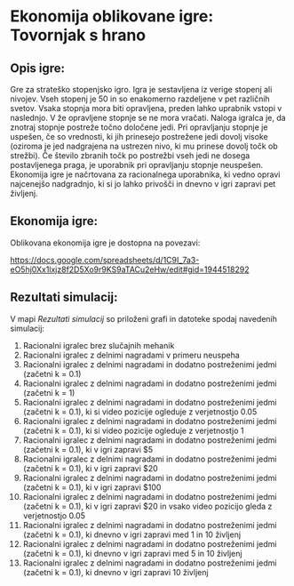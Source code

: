 
# Ekonomija oblikovane igre: Tovornjak s hrano

## Opis igre:
Gre za strateško stopenjsko igro. Igra je sestavljena iz verige stopenj ali nivojev. Vseh stopenj je $50$ in so enakomerno razdeljene v pet različnih svetov. Vsaka stopnja mora biti opravljena, preden lahko uprabnik vstopi v naslednjo. V že opravljene stopnje se ne mora vračati. Naloga igralca je, da znotraj stopnje postreže točno določene jedi.  Pri opravljanju stopnje je uspešen, če so vrednosti, ki jih prinesejo postrežene jedi dovolj visoke (oziroma je jed nadgrajena na ustrezen nivo, ki mu prinese dovolj točk ob strežbi). Če število zbranih točk po postrežbi vseh jedi ne dosega postavljenega praga, je uporabnik pri opravljanju stopnje neuspešen. Ekonomija igre je načrtovana za racionalnega uporabnika, ki vedno opravi najcenejšo nadgradnjo, ki si jo lahko privošči in dnevno v igri zapravi pet življenj. 

## Ekonomija igre:
Oblikovana ekonomija igre je dostopna na povezavi: 

https://docs.google.com/spreadsheets/d/1C9I_7a3-eO5hj0Xx1lxjz8f2D5Xo9r9KS9aTACu2eHw/edit#gid=1944518292

## Rezultati simulacij:

V mapi *Rezultati simulacij* so priloženi grafi in datoteke spodaj navedenih simulacij:
1. Racionalni igralec brez slučajnih mehanik
2. Racionalni igralec z delnimi nagradami v primeru neuspeha
3. Racionalni igralec z delnimi nagradami in dodatno postreženimi jedmi (začetni k = 0.1)
4. Racionalni igralec z delnimi nagradami in dodatno postreženimi jedmi (začetni k = 1)
5. Racionalni igralec z delnimi nagradami in dodatno postreženimi jedmi (začetni k = 0.1), ki si video pozicije ogleduje z verjetnostjo 0.05
6. Racionalni igralec z delnimi nagradami in dodatno postreženimi jedmi (začetni k = 0.1), ki si video pozicije ogleduje z verjetnostjo 1
7. Racionalni igralec z delnimi nagradami in dodatno postreženimi jedmi (začetni k = 0.1), ki v igri zapravi $5
8. Racionalni igralec z delnimi nagradami in dodatno postreženimi jedmi (začetni k = 0.1), ki v igri zapravi $20
9. Racionalni igralec z delnimi nagradami in dodatno postreženimi jedmi (začetni k = 0.1), ki v igri zapravi $100
10. Racionalni igralec z delnimi nagradami in dodatno postreženimi jedmi (začetni k = 0.1), ki v igri zapravi $20 in vsako video pozicijo gleda z verjetnostjo 0.05
11. Racionalni igralec z delnimi nagradami in dodatno postreženimi jedmi (začetni k = 0.1), ki dnevno v igri zapravi med 1 in 10 življenj
12. Racionalni igralec z delnimi nagradami in dodatno postreženimi jedmi (začetni k = 0.1), ki dnevno v igri zapravi med 5 in 10 življenj
13. Racionalni igralec z delnimi nagradami in dodatno postreženimi jedmi (začetni k = 0.1), ki dnevno v igri zapravi 10 življenj

														
																				
